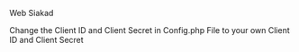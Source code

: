 Web Siakad

Change the Client ID and Client Secret in Config.php File to your own Client ID and Client Secret
